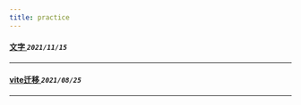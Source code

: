 ```yaml
---
title: practice  
---
```

 #### [文字      ](/blog/20211115_open_text.md)_`2021/11/15`_
*****
 #### [vite迁移      ](/blog/20210825_vite_init.md)_`2021/08/25`_
*****